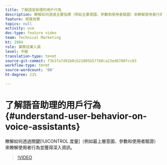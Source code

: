 ```yaml
---
title: 了解語音助理的用戶行為
description: 瞭解如何透過主要指標（例如主要意圖、參數和使用者驗證）來瞭解使用者行為並獲得深入資訊。
feature: 視覺效果
topics: null
activity: use
doc-type: feature video
team: Technical Marketing
kt: 2904
role: 業務從業人員
level: 中級
translation-type: tm+mt
source-git-commit: f3b3fa7d91b0cb21005b57768ca23ed6700fcc03
workflow-type: tm+mt
source-wordcount: '60'
ht-degree: 21%

---
```



# 了解語音助理的用戶行為 {#understand-user-behavior-on-voice-assistants}

瞭解如何透過關鍵[!UICONTROL 度量]（例如最上層意圖、參數和使用者驗證）來瞭解使用者行為並獲得深入資訊。

>[!VIDEO](https://video.tv.adobe.com/v/27227/?quality=9)
